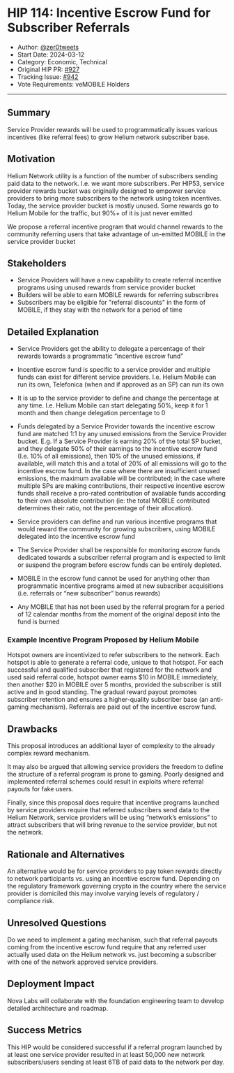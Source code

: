# HIP 114: Incentive Escrow Fund for Subscriber Referrals

- Author: [@zer0tweets](https://github.com/zer0tweets)
- Start Date: 2024-03-12
- Category: Economic, Technical
- Original HIP PR: [#927](https://github.com/helium/HIP/pull/927)
- Tracking Issue: [#942](https://github.com/helium/HIP/issues/942)
- Vote Requirements: veMOBILE Holders

---

## Summary

Service Provider rewards will be used to programmatically issues various incentives (like referral fees) to grow Helium network subscriber base.
    
##  Motivation

Helium Network utility is a function of the number of subscribers sending paid data to the network. I.e. we want more subscribers. Per HIP53, service provider rewards bucket was originally designed to empower service providers to bring more subscribers to the network using token incentives.
Today, the service provider bucket is mostly unused. Some rewards go to Helium Mobile for the traffic, but 90%+ of it is just never emitted

We propose a referral incentive program that would channel rewards to the community referring users that take advantage of un-emitted MOBILE in the service provider bucket
    
## Stakeholders

-   Service Providers will have a new capability to create referral incentive programs using unused rewards from service provider bucket      
-   Builders will be able to earn MOBILE rewards for referring subscribres 
-   Subscribers may be eligible for "referral discounts" in the form of MOBILE, if they stay with the network for a period of time 
    
## Detailed Explanation

-   Service Providers get the ability to delegate a percentage of their rewards towards a programmatic “incentive escrow fund”

-   Incentive escrow fund is specific to a service provider and multiple funds can exist for different service providers. I.e. Helium Mobile can run its own, Telefonica (when and if approved as an SP) can run its own

-   It is up to the service provider to define and change the percentage at any time. I.e. Helium Mobile can start delegating 50%, keep it for 1 month and then change delegation percentage to 0
    
-   Funds delegated by a Service Provider towards the incentive escrow fund are matched 1:1 by any unused emissions from the Service Provider bucket. E.g. If a Service Provider is earning 20% of the total SP bucket, and they delegate 50% of their earnings to the incentive escrow fund (I.e. 10% of all emissions), then 10% of the unused emissions, if available, will match this and a total of 20% of all emissions will go to the incentive escrow fund. In the case where there are insufficient unused emissions, the maximum available will be contributed; in the case where multiple SPs are making contributions, their respective incentive escrow funds shall receive a pro-rated contribution of available funds according to their own absolute contribution (ie: the total MOBILE contributed determines their ratio, not the percentage of their allocation).

-   Service providers can define and run various incentive programs that would reward the community for growing subscribers, using MOBILE delegated into the incentive escrow fund

-   The Service Provider shall be responsible for monitoring escrow funds dedicated towards a subscriber referral program and is expected to limit or suspend the program before escrow funds can be entirely depleted.    
 
-   MOBILE in the escrow fund cannot be used for anything other than programmatic incentive programs aimed at new subscriber acquisitions (i.e. referrals or “new subscriber” bonus rewards)
    
-   Any MOBILE that has not been used by the referral program for a period of 12 calendar months from the moment of the original deposit into the fund is burned
    
### Example Incentive Program Proposed by Helium Mobile

Hotspot owners are incentivized to refer subscribers to the network. Each hotspot is able to generate a referral code, unique to that hotspot. For each successful and qualified subscriber that registered for the network and used said referral code, hotspot owner earns $10 in MOBILE immediately, then another $20 in MOBILE over 5 months, provided the subscriber is still active and in good standing. The gradual reward payout promotes subscriber retention and ensures a higher-quality subscriber base (an anti-gaming mechanism). Referrals are paid out of the incentive escrow fund.

## Drawbacks

This proposal introduces an additional layer of complexity to the already complex reward mechanism.

It may also be argued that allowing service providers the freedom to define the structure of a referral program is prone to gaming. Poorly designed and implemented referral schemes could result in exploits where referral payouts for fake users.

Finally, since this proposal does require that incentive programs launched by service providers require that referred subscribers send data to the Helium Network, service providers will be using “network’s emissions” to attract subscribers that will bring revenue to the service provider, but not the network.

## Rationale and Alternatives

An alternative would be for service providers to pay token rewards directly to network participants vs. using an incentive escrow fund. Depending on the regulatory framework governing crypto in the country where the service provider is domiciled this may involve varying levels of regulatory / compliance risk.

## Unresolved Questions

Do we need to implement a gating mechanism, such that referral payouts coming from the incentive escrow fund require that any referred user actually used data on the Helium network vs. just becoming a subscriber with one of the network approved service providers.

## Deployment Impact

Nova Labs will collaborate with the foundation engineering team to develop detailed architecture and roadmap.

## Success Metrics

This HIP would be considered successful if a referral program launched by at least one service provider resulted in at least 50,000 new network subscribers/users sending at least 6TB of paid data to the network per day.
